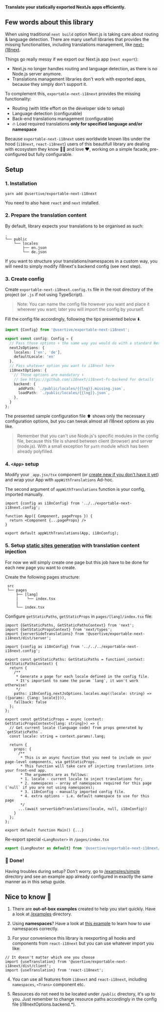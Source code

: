 **Translate your statically exported NextJs apps efficiently.**

## Few words about this library

When using traditional `next build` option Next.js is taking care about routing & language detection.
There are many usefull libraries that provides the missing functionalities, including translations management,
like [next-i18next](https://github.com/isaachinman/next-i18next).

Things go really messy if we export our Next.js app (`next export`):

* Next.js no longer handles routing and language detection, as there is no Node.js server anymore.
* Translations management libraries don't work with exported apps, because they simply don't support it.

To complement this, `exportable-next-i18next` provides the missing functionality:

* Routing (with little effort on the developer side to setup)
* Language detection (configurable)
* Back-end translations management (configurable)
* 🔥 Load required translations **only for specified language and/or namespace**

Because `exportable-next-i18next` uses worldwide known libs under the hood
(`i18next`, `react-i18next`)
users of this beautifull library are dealing with ecosystem they know 👨‍🎓 and love ❤️,
working on a simple facade, pre-configured but fully configurable.

## Setup

### 1. Installation

```shell
yarn add @usertive/exportable-next-i18next
```

You need to also have `react` and `next` installed.

### 2. Prepare the translation content

By default, library expects your translations to be organised as such:

```text
.
└── public
    └── locales
        ├── en.json
        └── de.json
```

If you want to structure your translations/namespaces in a custom way, you will need to simply modify i18next's backend
config (see next step).

### 3. Create config

Create `exportable-next-i18next.config.ts` file in the root directory of the project (or `.js` if not using TypeScript).

> Note: You can name the config file however you want and place it wherever you want;
> later you will import the config by yourself.

Fill the config file accordingly, following the tips presented below ⬇️.

```ts
import {Config} from '@usertive/exportable-next-i18next';

export const config: Config = {
  // Pass those options ⬇️ the same way you would do with a standard Next.js app
  nextJsOptions: {
    locales: ['en', 'de'],
    defaultLocale: 'en'
  },
  // Pass whatever option you want to i18next here
  i18nextOptions: {
    // Those options are mandatory ⬇️
    // See https://github.com/i18next/i18next-fs-backend for details
    backend: {
      addPath: `./public/locales/{{lng}}.missing.json`,
      loadPath: `./public/locales/{{lng}}.json`,
    },
  }
};
```

The presented sample configuration file ⬆️ shows only the necessary configuration options,
but you can tweak almost all i18next options as you like.

> Remember that you can't use Node.js's specific modules in the config file, because
> this file is shared between client (browser) and server (node.js).
> With a small exception for `path` module which has been already polyfilled.

### 4. `<App>` setup

Modify your `_app.jsx/tsx` component
(or [create new if you don't have it yet](https://nextjs.org/docs/advanced-features/custom-app))
and wrap your App with `appWithTranslations` Ad-hoc.

The second argument of `appWithTranslations` function is
your config, imported manually.

```tsx
import {config as i18nConfig} from '../../exportable-next-i18next.config';

function App({ Component, pageProps }) {
  return <Component {...pageProps} />
}

export default appWithTranslations(App, i18nConfig);
```

### 5. Setup [static sites generation](https://nextjs.org/docs/basic-features/pages#static-generation-recommended) with translation content injection

For now we will simply create one page but this job have to be done for each new page you want to create.

Create the following pages structure:

```text
 src
 └── pages
     ├── [lang]
     |    └── index.tsx
     |    
     └── index.tsx

```

Configure `getStaticPaths`, `getStaticProps` in `pages/[lang]/index.tsx` file:

```tsx
import {GetStaticPaths, GetStaticPathsContext} from 'next';
import {GetStaticPropsContext} from 'next/types';
import {serverSideTranslations} from '@usertive/exportable-next-i18next/dist/server';

import {config as i18nConfig} from '../../../exportable-next-i18next.config';

export const getStaticPaths: GetStaticPaths = function(_context: GetStaticPathsContext) {
  return {
    /**
     * Generate a page for each locale defined in the config file.
     * It's important to name the param `lang`, it won't work otherwise!
     */
    paths: i18nConfig.nextJsOptions.locales.map((locale: string) => ({params: {lang: locale}})),
    fallback: false
  };
};

export const getStaticProps = async (context: GetStaticPropsContext<{lang: string}>) => {
  // Get current locale (language code) from props generated by `getStaticPaths`.
  const locale: string = context.params!.lang;

  return {
    props: {
      /**
       * This is an async function that you need to include on your page-level components, via getStaticProps.
       * This function will take care of injecting translations into your front-end app.
       * The arguments are as follows:
       * 1. locale - current locale to inject translations for;
       * 2. namespaces - array of namespaces required for this page (`null` if you are not using namespaces);
       * 3. i18nConfig - manually imported config file.
       * 4. extra options - i.e. default namespace to use for this page
       */
      ...(await serverSideTranslations(locale, null, i18nConfig))
    }
  };
};

export default function Main() {...}
```

Re-export special `<LangRouter>` in `/pages/index.tsx`

```ts
export {LangRouter as default} from '@usertive/exportable-next-i18next/dist/client';
```

### 🥳 Done!

Having troubles during setup? Don't worry, go to [/examples/simple](/examples/simple) directory
and see an example app already configured in exactly the same manner as in this setup guide.

## Nice to know 📘

1. There are **out-of-box examples** created to help you start quickly. Have a look at [/examples](/examples) directory.


2. Using **namespaces**? Have a look at [this example](/examples/with-namespaces) to learn how to use namespaces
   correctly.


3. For your convenience this library is reexporting all hooks and components from `react-i18next` but you can use
   whatever import you like:

```tsx
// It doesn't matter which one you choose
import {useTranslation} from '@usertive/exportable-next-i18next/dist/client';
import {useTranslation} from 'react-i18next';
```


4. You can use all features from `i18next` and `react-i18next`, including `namespaces`, `<Trans>` component etc.


5. Resources do not need to be located under `/public` directory, it's up to you.
   Just remember to change resource paths accordingly in the config file (i18nextOptions.backend.*).
